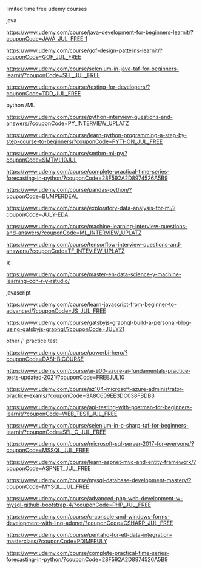 limited time free udemy courses 

java

https://www.udemy.com/course/java-development-for-beginners-learnit/?couponCode=JAVA_JUL_FREE_1

https://www.udemy.com/course/gof-design-patterns-learnit/?couponCode=GOF_JUL_FREE

https://www.udemy.com/course/selenium-in-java-taf-for-beginners-learnit/?couponCode=SEL_JUL_FREE

https://www.udemy.com/course/testing-for-developers/?couponCode=TDD_JUL_FREE

python /ML

https://www.udemy.com/course/python-interview-questions-and-answers/?couponCode=PY_INTERVIEW_UPLATZ

https://www.udemy.com/course/learn-python-programming-a-step-by-step-course-to-beginners/?couponCode=PYTHON_JUL_FREE

https://www.udemy.com/course/smtbm-ml-py/?couponCode=SMTML10JUL

https://www.udemy.com/course/complete-practical-time-series-forecasting-in-python/?couponCode=28F592A2D8974526A5B9

https://www.udemy.com/course/pandas-python/?couponCode=BUMPERDEAL

https://www.udemy.com/course/exploratory-data-analysis-for-ml/?couponCode=JULY-EDA

https://www.udemy.com/course/machine-learning-interview-questions-and-answers/?couponCode=ML_INTERVIEW_UPLATZ

https://www.udemy.com/course/tensorflow-interview-questions-and-answers/?couponCode=TF_INTEVIEW_UPLATZ


R

https://www.udemy.com/course/master-en-data-science-y-machine-learning-con-r-y-rstudio/

javascript

https://www.udemy.com/course/learn-javascript-from-beginner-to-advanced/?couponCode=JS_JUL_FREE

https://www.udemy.com/course/gatsbyjs-graphql-build-a-personal-blog-using-gatsbyjs-graphql/?couponCode=JULY21

other /' practice test

https://www.udemy.com/course/powerbi-hero/?couponCode=DASHBICOURSE

https://www.udemy.com/course/ai-900-azure-ai-fundamentals-practice-tests-updated-2021/?couponCode=FREEJUL10

https://www.udemy.com/course/az104-microsoft-azure-administrator-practice-exams/?couponCode=3A8C609EE3DC038FBDB3

https://www.udemy.com/course/api-testing-with-postman-for-beginners-learnit/?couponCode=WEB_TEST_JUL_FREE

https://www.udemy.com/course/selenium-in-c-sharp-taf-for-beginners-learnit/?couponCode=SEL_C_JUL_FREE

https://www.udemy.com/course/microsoft-sql-server-2017-for-everyone/?couponCode=MSSQL_JUL_FREE

https://www.udemy.com/course/learn-aspnet-mvc-and-entity-framework/?couponCode=ASPNET_JUL_FREE

https://www.udemy.com/course/mysql-database-development-mastery/?couponCode=MYSQL_JUL_FREE

https://www.udemy.com/course/advanced-php-web-development-w-mysql-github-bootstrap-4/?couponCode=PHP_JUL_FREE

https://www.udemy.com/course/c-console-and-windows-forms-development-with-linq-adonet/?couponCode=CSHARP_JUL_FREE

https://www.udemy.com/course/pentaho-for-etl-data-integration-masterclass/?couponCode=PDIMFRULY

https://www.udemy.com/course/complete-practical-time-series-forecasting-in-python/?couponCode=28F592A2D8974526A5B9
